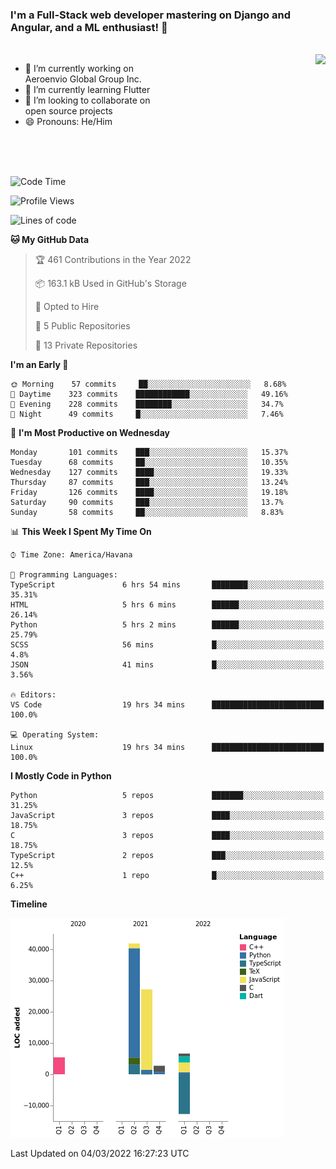### I'm a Full-Stack web developer mastering on Django and Angular, and a ML enthusiast!  👋

<br/>

<img align="right" height="250"  src="https://media1.giphy.com/media/qgQUggAC3Pfv687qPC/giphy.gif?cid=ecf05e470ttfxgsj072btembitu1zn4ti3t3cdyg4jo5b3by&rid=giphy.gif&ct=g" />

 <div style="width:50%">
    <ul>
      <li>🔭 I’m currently working on Aeroenvio Global Group Inc.</li>
      <li>🌱 I’m currently learning Flutter</li>
      <li>👯 I’m looking to collaborate on open source projects</li>
      <li>😄 Pronouns: He/Him</li>
<!--       <li>⚡ Fun fact: I started my first professional project for a company as web dev without knowing any JS </li> -->
    </ul>
  </div>
  
<br/><br/><br/>


<!--START_SECTION:waka-->
![Code Time](http://img.shields.io/badge/Code%20Time-41%20hrs%2055%20mins-blue)

![Profile Views](http://img.shields.io/badge/Profile%20Views-38-blue)

![Lines of code](https://img.shields.io/badge/From%20Hello%20World%20I%27ve%20Written-71%20Thousand%20lines%20of%20code-blue)

**🐱 My GitHub Data** 

> 🏆 461 Contributions in the Year 2022
 > 
> 📦 163.1 kB Used in GitHub's Storage 
 > 
> 💼 Opted to Hire
 > 
> 📜 5 Public Repositories 
 > 
> 🔑 13 Private Repositories  
 > 
**I'm an Early 🐤** 

```text
🌞 Morning    57 commits     ██░░░░░░░░░░░░░░░░░░░░░░░   8.68% 
🌆 Daytime    323 commits    ████████████░░░░░░░░░░░░░   49.16% 
🌃 Evening    228 commits    ████████░░░░░░░░░░░░░░░░░   34.7% 
🌙 Night      49 commits     █░░░░░░░░░░░░░░░░░░░░░░░░   7.46%

```
📅 **I'm Most Productive on Wednesday** 

```text
Monday       101 commits    ███░░░░░░░░░░░░░░░░░░░░░░   15.37% 
Tuesday      68 commits     ██░░░░░░░░░░░░░░░░░░░░░░░   10.35% 
Wednesday    127 commits    ████░░░░░░░░░░░░░░░░░░░░░   19.33% 
Thursday     87 commits     ███░░░░░░░░░░░░░░░░░░░░░░   13.24% 
Friday       126 commits    ████░░░░░░░░░░░░░░░░░░░░░   19.18% 
Saturday     90 commits     ███░░░░░░░░░░░░░░░░░░░░░░   13.7% 
Sunday       58 commits     ██░░░░░░░░░░░░░░░░░░░░░░░   8.83%

```


📊 **This Week I Spent My Time On** 

```text
⌚︎ Time Zone: America/Havana

💬 Programming Languages: 
TypeScript               6 hrs 54 mins       ████████░░░░░░░░░░░░░░░░░   35.31% 
HTML                     5 hrs 6 mins        ██████░░░░░░░░░░░░░░░░░░░   26.14% 
Python                   5 hrs 2 mins        ██████░░░░░░░░░░░░░░░░░░░   25.79% 
SCSS                     56 mins             █░░░░░░░░░░░░░░░░░░░░░░░░   4.8% 
JSON                     41 mins             █░░░░░░░░░░░░░░░░░░░░░░░░   3.56%

🔥 Editors: 
VS Code                  19 hrs 34 mins      █████████████████████████   100.0%

💻 Operating System: 
Linux                    19 hrs 34 mins      █████████████████████████   100.0%

```

**I Mostly Code in Python** 

```text
Python                   5 repos             ███████░░░░░░░░░░░░░░░░░░   31.25% 
JavaScript               3 repos             ████░░░░░░░░░░░░░░░░░░░░░   18.75% 
C                        3 repos             ████░░░░░░░░░░░░░░░░░░░░░   18.75% 
TypeScript               2 repos             ███░░░░░░░░░░░░░░░░░░░░░░   12.5% 
C++                      1 repo              █░░░░░░░░░░░░░░░░░░░░░░░░   6.25%

```


**Timeline**

![Chart not found](https://raw.githubusercontent.com/dfg-98/dfg-98/main/charts/bar_graph.png) 


 Last Updated on 04/03/2022 16:27:23 UTC
<!--END_SECTION:waka-->

